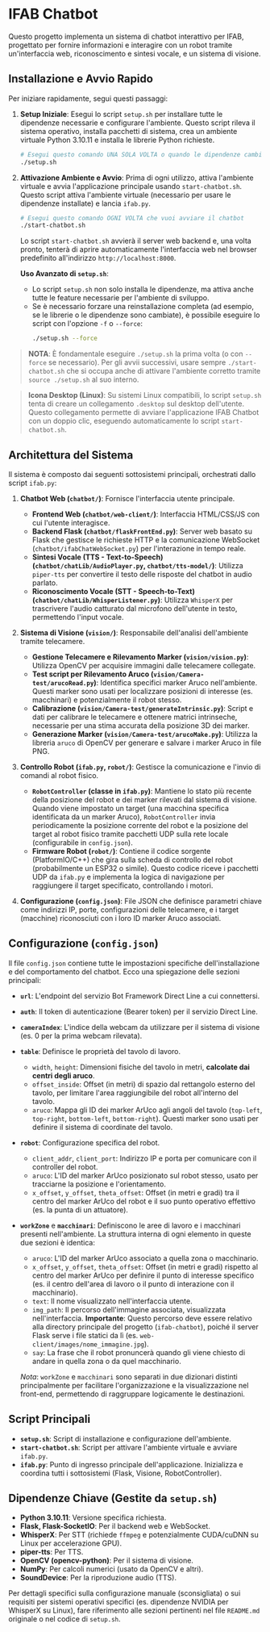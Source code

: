 # IFAB Chatbot

Questo progetto implementa un sistema di chatbot interattivo per IFAB, progettato per fornire informazioni e interagire con un robot tramite un'interfaccia web, riconoscimento e sintesi vocale, e un sistema di visione.

## Installazione e Avvio Rapido

Per iniziare rapidamente, segui questi passaggi:

1.  **Setup Iniziale**: Esegui lo script `setup.sh` per installare tutte le dipendenze necessarie e configurare l'ambiente. Questo script rileva il sistema operativo, installa pacchetti di sistema, crea un ambiente virtuale Python 3.10.11 e installa le librerie Python richieste.

    ```bash
    # Esegui questo comando UNA SOLA VOLTA o quando le dipendenze cambiano
    ./setup.sh
    ```

2.  **Attivazione Ambiente e Avvio**: Prima di ogni utilizzo, attiva l'ambiente virtuale e avvia l'applicazione principale usando `start-chatbot.sh`. Questo script attiva l'ambiente virtuale (necessario per usare le dipendenze installate) e lancia `ifab.py`.

    ```bash
    # Esegui questo comando OGNI VOLTA che vuoi avviare il chatbot
    ./start-chatbot.sh
    ```

    Lo script `start-chatbot.sh` avvierà il server web backend e, una volta pronto, tenterà di aprire automaticamente l'interfaccia web nel browser predefinito all'indirizzo `http://localhost:8000`.

    **Uso Avanzato di `setup.sh`**:
    -   Lo script `setup.sh` non solo installa le dipendenze, ma attiva anche tutte le feature necessarie per l'ambiente di sviluppo.
    -   Se è necessario forzare una reinstallazione completa (ad esempio, se le librerie o le dipendenze sono cambiate), è possibile eseguire lo script con l'opzione `-f` o `--force`:
        ```bash
        ./setup.sh --force
        ```

> **NOTA**: È fondamentale eseguire `./setup.sh` la prima volta (o con `--force` se necessario). Per gli avvii successivi, usare sempre `./start-chatbot.sh` che si occupa anche di attivare l'ambiente corretto tramite `source ./setup.sh` al suo interno.

> **Icona Desktop (Linux)**: Su sistemi Linux compatibili, lo script `setup.sh` tenta di creare un collegamento `.desktop` sul desktop dell'utente. Questo collegamento permette di avviare l'applicazione IFAB Chatbot con un doppio clic, eseguendo automaticamente lo script `start-chatbot.sh`.

## Architettura del Sistema

Il sistema è composto dai seguenti sottosistemi principali, orchestrati dallo script `ifab.py`:

1.  **Chatbot Web (`chatbot/`)**: Fornisce l'interfaccia utente principale.
    *   **Frontend Web (`chatbot/web-client/`)**: Interfaccia HTML/CSS/JS con cui l'utente interagisce.
    *   **Backend Flask (`chatbot/flaskFrontEnd.py`)**: Server web basato su Flask che gestisce le richieste HTTP e la comunicazione WebSocket (`chatbot/ifabChatWebSocket.py`) per l'interazione in tempo reale.
    *   **Sintesi Vocale (TTS - Text-to-Speech) (`chatbot/chatLib/AudioPlayer.py`, `chatbot/tts-model/`)**: Utilizza `piper-tts` per convertire il testo delle risposte del chatbot in audio parlato.
    *   **Riconoscimento Vocale (STT - Speech-to-Text) (`chatbot/chatLib/WhisperListener.py`)**: Utilizza `WhisperX` per trascrivere l'audio catturato dal microfono dell'utente in testo, permettendo l'input vocale.

2.  **Sistema di Visione (`vision/`)**: Responsabile dell'analisi dell'ambiente tramite telecamere.
    *   **Gestione Telecamere e Rilevamento Marker (`vision/vision.py`)**: Utilizza OpenCV per acquisire immagini dalle telecamere collegate.
    *   **Test script per Rilevamento Aruco (`vision/Camera-test/arucoRead.py`)**: Identifica specifici marker Aruco nell'ambiente. Questi marker sono usati per localizzare posizioni di interesse (es. macchinari) e potenzialmente il robot stesso.
    *   **Calibrazione (`vision/Camera-test/generateIntrinsic.py`)**: Script e dati per calibrare le telecamere e ottenere matrici intrinseche, necessarie per una stima accurata della posizione 3D dei marker.
    *   **Generazione Marker (`vision/Camera-test/arucoMake.py`)**: Utilizza la libreria `aruco` di OpenCV per generare e salvare i marker Aruco in file PNG.

3.  **Controllo Robot (`ifab.py`, `robot/`)**: Gestisce la comunicazione e l'invio di comandi al robot fisico.
    *   **`RobotController` (classe in `ifab.py`)**: Mantiene lo stato più recente della posizione del robot e dei marker rilevati dal sistema di visione. Quando viene impostato un target (una macchina specifica identificata da un marker Aruco), `RobotController` invia periodicamente la posizione corrente del robot e la posizione del target al robot fisico tramite pacchetti UDP sulla rete locale (configurabile in `config.json`).
    *   **Firmware Robot (`robot/`)**: Contiene il codice sorgente (PlatformIO/C++) che gira sulla scheda di controllo del robot (probabilmente un ESP32 o simile). Questo codice riceve i pacchetti UDP da `ifab.py` e implementa la logica di navigazione per raggiungere il target specificato, controllando i motori.

4.  **Configurazione (`config.json`)**: File JSON che definisce parametri chiave come indirizzi IP, porte, configurazioni delle telecamere, e i target (macchine) riconosciuti con i loro ID marker Aruco associati.

## Configurazione (`config.json`)

Il file `config.json` contiene tutte le impostazioni specifiche dell'installazione e del comportamento del chatbot. Ecco una spiegazione delle sezioni principali:

-   **`url`**: L'endpoint del servizio Bot Framework Direct Line a cui connettersi.
-   **`auth`**: Il token di autenticazione (Bearer token) per il servizio Direct Line.
-   **`cameraIndex`**: L'indice della webcam da utilizzare per il sistema di visione (es. 0 per la prima webcam rilevata).
-   **`table`**: Definisce le proprietà del tavolo di lavoro.
    -   `width`, `height`: Dimensioni fisiche del tavolo in metri, **calcolate dai centri degli aruco**.
    -   `offset_inside`: Offset (in metri) di spazio dal rettangolo esterno del tavolo, per limitare l'area raggiungibile del robot all'interno del tavolo.
    -   `aruco`: Mappa gli ID dei marker ArUco agli angoli del tavolo (`top-left`, `top-right`, `bottom-left`, `bottom-right`). Questi marker sono usati per definire il sistema di coordinate del tavolo.
-   **`robot`**: Configurazione specifica del robot.
    -   `client_addr`, `client_port`: Indirizzo IP e porta per comunicare con il controller del robot.
    -   `aruco`: L'ID del marker ArUco posizionato sul robot stesso, usato per tracciarne la posizione e l'orientamento.
    -   `x_offset`, `y_offset`, `theta_offset`: Offset (in metri e gradi) tra il centro del marker ArUco del robot e il suo punto operativo effettivo (es. la punta di un attuatore).
-   **`workZone`** e **`macchinari`**: Definiscono le aree di lavoro e i macchinari presenti nell'ambiente. La struttura interna di ogni elemento in queste due sezioni è identica:
    -   `aruco`: L'ID del marker ArUco associato a quella zona o macchinario.
    -   `x_offset`, `y_offset`, `theta_offset`: Offset (in metri e gradi) rispetto al centro del marker ArUco per definire il punto di interesse specifico (es. il centro dell'area di lavoro o il punto di interazione con il macchinario).
    -   `text`: Il nome visualizzato nell'interfaccia utente.
    -   `img_path`: Il percorso dell'immagine associata, visualizzata nell'interfaccia. **Importante**: Questo percorso deve essere relativo alla directory principale del progetto (`ifab-chatbot`), poiché il server Flask serve i file statici da lì (es. `web-client/images/nome_immagine.jpg`).
    -   `say`: La frase che il robot pronuncerà quando gli viene chiesto di andare in quella zona o da quel macchinario.

    *Nota*: `workZone` e `macchinari` sono separati in due dizionari distinti principalmente per facilitare l'organizzazione e la visualizzazione nel front-end, permettendo di raggruppare logicamente le destinazioni.

## Script Principali

-   **`setup.sh`**: Script di installazione e configurazione dell'ambiente.
-   **`start-chatbot.sh`**: Script per attivare l'ambiente virtuale e avviare `ifab.py`.
-   **`ifab.py`**: Punto di ingresso principale dell'applicazione. Inizializza e coordina tutti i sottosistemi (Flask, Visione, RobotController).

## Dipendenze Chiave (Gestite da `setup.sh`)

-   **Python 3.10.11**: Versione specifica richiesta.
-   **Flask, Flask-SocketIO**: Per il backend web e WebSocket.
-   **WhisperX**: Per STT (richiede `ffmpeg` e potenzialmente CUDA/cuDNN su Linux per accelerazione GPU).
-   **piper-tts**: Per TTS.
-   **OpenCV (opencv-python)**: Per il sistema di visione.
-   **NumPy**: Per calcoli numerici (usato da OpenCV e altri).
-   **SoundDevice**: Per la riproduzione audio (TTS).

Per dettagli specifici sulla configurazione manuale (sconsigliata) o sui requisiti per sistemi operativi specifici (es. dipendenze NVIDIA per WhisperX su Linux), fare riferimento alle sezioni pertinenti nel file `README.md` originale o nel codice di `setup.sh`.
